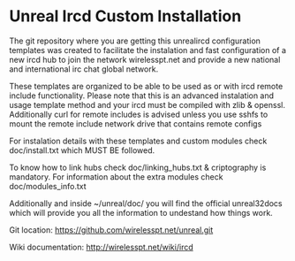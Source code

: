 Unreal Ircd Custom Installation
===============================

The git repository where you are getting this unrealircd configuration 
templates was created to facilitate the instalation and fast configuration 
of a new ircd hub to join the network wirelesspt.net and provide a new
national and international irc chat global network.

These templates are organized to be able to be used as or with ircd
remote include functionality. Please note that this is an advanced 
instalation and usage template method and your ircd must be compiled
with zlib & openssl.
Additionally curl for remote includes is advised unless you use sshfs
to mount the remote include network drive that contains remote configs

For instalation details with these templates and custom modules
check doc/install.txt which MUST BE followed.

To know how to link hubs check doc/linking_hubs.txt & criptography is mandatory.
For information about the extra modules check doc/modules_info.txt

Additionally and inside ~/unreal/doc/ you will find the official unreal32docs
which will provide you all the information to undestand how things work.

Git location:
https://github.com/wirelesspt.net/unreal.git

Wiki documentation:
http://wirelesspt.net/wiki/ircd
